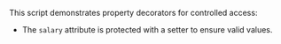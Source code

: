 This script demonstrates property decorators for controlled access:
- The `salary` attribute is protected with a setter to ensure valid values.
